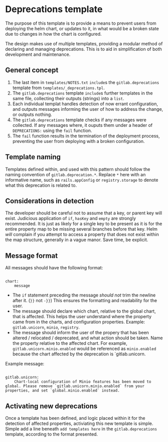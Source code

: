 # Deprecations template

The purpose of this template is to provide a means to prevent users from deploying the helm chart, or updates to it, in what would be a broken state due to changes in how the chart is configured.

The design makes use of multiple templates, providing a modular method of declaring and managing deprecations. This is to aid in simplification of both development and maintenance.

## General concept

1. The last item in `templates/NOTES.txt` `include`s the `gitlab.deprecations` template from `templates/_deprecations.tpl`.
1. The `gitlab.deprecations` template `include`s further templates in the same file, collecting their outputs (strings) into a `list`.
1. Each individual templat handles detection of now errant configuration, and outputs messages informing the user of how to address the change, or outputs nothing.
1. The `gitlab.deprecations` template checks if any messages were collected. If any messages where, it ouputs them under a header of `DEPRECATIONS:` using the `fail` function.
1. The `fail` function results in the termination of the deployment process, preventing the user from deploying with a broken configuration.

## Template naming

Templates defined within, and used with this pattern should follow the naming convention of `gitlab.deprecation.*`. Replace `*` here with an informative name, such as `rails.appConfig` or `registry.storage` to denote what this deprecation is related to.

## Considerations in detection

The developer should be careful not to assume that a key, or parent key will exist. Judicious application of `if`, `hasKey` and `empty` are strongly recommended. It is just as likely for a single key to be present as it is for the entire property map to be missing several branches before that key. Helm _will_ complain if you attempt to access a property that does not exist within the map structure, generally in a vague manor. Save time, be explicit.

## Message format

All messages should have the following format:

```text

chart:
    message
```

- The `if` statement preceding the message _should not_ trim the newline after it. (`}}` not `-}}`) This ensures the formatting and readability for the user.
- The message should declare which chart, relative to the global chart, that is affected. This helps the user understand where the property came from in the charts, and configuration properties. Example: `gitlab.unicorn`, `minio`, `registry`.
- The message should inform the user of the propery that has been altered / relocated / deprecated, and what action should be taken. Name the property relative to the affected chart. For example, `gitlab.unicorn.minio.enabled` would be referenced as `minio.enabled` because the chart affected by the deprecation is `gitlab.unicorn.

Example message:

```text

gitlab.unicorn:
    Chart-local configuration of Minio features has been moved to global. Please remove `gitlab.unicorn.minio.enabled` from your properties, and set `global.minio.enabled` instead.
```

## Activating new deprecations

Once a template has been defined, and logic placed within it for the detection of affected properties, activiating this new template is simple. Simple add a line beneath `add templates here` in the `gitlab.deprecations` template, according to the format presented.
